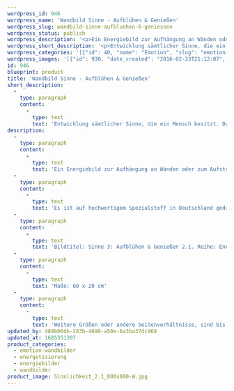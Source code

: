 ```yaml
---
wordpress_id: 946
wordpress_name: 'Wandbild Sinne - Aufblühen & Genießen'
wordpress_slug: wandbild-sinne-aufbluehen-6-geniessen
wordpress_status: publish
wordpress_description: '<p>Ein Energiebild zur Aufhängung an Wänden oder zum Aufstellen im Raum mit einem aktivierbaren Informationsfeld zu: Mit allen Sinnen leben - wahrhaftiges Genießen - Liebe in Achtsamkeit: Entwicklung sämtlicher Sinne, die ein Mensch besitzt. Wahrnehmung über alle Sinne und den Genuss, der hieraus erwächst. Dieses Genießen all dessen, was das eigene Leben ist, basiert hier auf einer Haltung der Liebe und Achtsamkeit für sich und für andere. So ist gewährleistet, dass der eigene Genuss das Genießen der Mitmenschen nicht tangiert oder dieses sogar fördert. Genuss kann sich gegebenfalls auf ganz neue Art ergeben.</p><p>Es ist auf hochwertigem Spezialstoff in Deutschland gedruckt und sorgfältig in Handarbeit auf Holzkeilrahmen aufgezogen. Laut Herstellerangaben ist der farbintensive Druck 70 Jahre lichtecht, waschbar und in einem umweltorientierten Verfahren hergestellt. Der Oberstoff ist mit einer Spezialbeschichtung unterfüttert, so dass, bei Aufhängung an der Wand, der rückseitige Holzrahmen auch bei hellen Farben unsichtbar ist.</p><p>Bildtitel: Sinne 3: Aufblühen &amp; Genießen 2.1. Reihe: Energetisierung</p><p>Maße: 60 x 20 cm</p><p>Weitere Größen oder andere Seitenverhältnisse, sind bis 200 cm individuell für Sie innerhalb weniger Tage herstellbar. Bitte kontaktieren Sie uns hierfür unter <a href="mailto:info@elvedenverlag.de">info@elvedenverlag.de</a>.e</p><p><a href="https://my.feenbaum.de/anwendung-energie-wandbilder/">Anwendungshinweise</a>      <a href="https://my.feenbaum.de/produktinformation-wandbilder/">Produktinformationen</a></p>'
wordpress_short_description: '<p>Entwicklung sämtlicher Sinne, die ein Mensch besitzt. Das Leben mit allen Sinnen genießen</p>'
wordpress_categories: '[{"id": 40, "name": "Emotion", "slug": "emotion-wandbilder"}, {"id": 25, "name": "Energetisierung", "slug": "energetisierung"}, {"id": 22, "name": "Energiebilder", "slug": "energiebilder"}, {"id": 24, "name": "Wandbilder", "slug": "wandbilder"}]'
wordpress_images: '[{"id": 930, "date_created": "2016-02-23T21:12:07", "date_created_gmt": "2016-02-23T19:12:07", "date_modified": "2016-02-23T21:12:07", "date_modified_gmt": "2016-02-23T19:12:07", "src": "https://my.feenbaum.de/wp-content/uploads/2016/02/Sinnlichkeit_2.1_800x800-W.jpg", "name": "Sinnlichkeit_2.1_800x800-W", "alt": ""}]'
id: 946
blueprint: product
title: 'Wandbild Sinne - Aufblühen & Genießen'
short_description:
  -
    type: paragraph
    content:
      -
        type: text
        text: 'Entwicklung sämtlicher Sinne, die ein Mensch besitzt. Das Leben mit allen Sinnen genießen'
description:
  -
    type: paragraph
    content:
      -
        type: text
        text: 'Ein Energiebild zur Aufhängung an Wänden oder zum Aufstellen im Raum mit einem aktivierbaren Informationsfeld zu: Mit allen Sinnen leben - wahrhaftiges Genießen - Liebe in Achtsamkeit: Entwicklung sämtlicher Sinne, die ein Mensch besitzt. Wahrnehmung über alle Sinne und den Genuss, der hieraus erwächst. Dieses Genießen all dessen, was das eigene Leben ist, basiert hier auf einer Haltung der Liebe und Achtsamkeit für sich und für andere. So ist gewährleistet, dass der eigene Genuss das Genießen der Mitmenschen nicht tangiert oder dieses sogar fördert. Genuss kann sich gegebenfalls auf ganz neue Art ergeben.'
  -
    type: paragraph
    content:
      -
        type: text
        text: 'Es ist auf hochwertigem Spezialstoff in Deutschland gedruckt und sorgfältig in Handarbeit auf Holzkeilrahmen aufgezogen. Laut Herstellerangaben ist der farbintensive Druck 70 Jahre lichtecht, waschbar und in einem umweltorientierten Verfahren hergestellt. Der Oberstoff ist mit einer Spezialbeschichtung unterfüttert, so dass, bei Aufhängung an der Wand, der rückseitige Holzrahmen auch bei hellen Farben unsichtbar ist.'
  -
    type: paragraph
    content:
      -
        type: text
        text: 'Bildtitel: Sinne 3: Aufblühen & Genießen 2.1. Reihe: Energetisierung'
  -
    type: paragraph
    content:
      -
        type: text
        text: 'Maße: 60 x 20 cm'
  -
    type: paragraph
    content:
      -
        type: text
        text: 'Weitere Größen oder andere Seitenverhältnisse, sind bis 200 cm individuell für Sie innerhalb weniger Tage herstellbar. Bitte kontaktieren Sie uns hierfür unter info@elvedenverlag.de.e'
updated_by: 489b06db-283b-4690-a50e-8a3ba37dc968
updated_at: 1685351307
product_categories:
  - emotion-wandbilder
  - energetisierung
  - energiebilder
  - wandbilder
product_image: Sinnlichkeit_2.1_800x800-W.jpg
---
```

